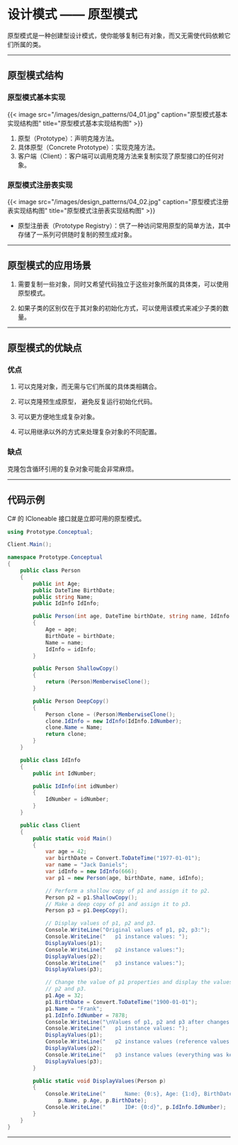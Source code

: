 # 设计模式 —— 原型模式


原型模式是一种创建型设计模式，使你能够复制已有对象，而又无需使代码依赖它们所属的类。

---

## 原型模式结构

### 原型模式基本实现

{{< image src="/images/design_patterns/04_01.jpg" caption="原型模式基本实现结构图" title="原型模式基本实现结构图" >}}

1. 原型（Prototype）：声明克隆方法。
2. 具体原型（Concrete Prototype）：实现克隆方法。
3. 客户端（Client）：客户端可以调用克隆方法来复制实现了原型接口的任何对象。

### 原型模式注册表实现

{{< image src="/images/design_patterns/04_02.jpg" caption="原型模式注册表实现结构图" title="原型模式注册表实现结构图" >}}

- 原型注册表（Prototype Registry）：供了一种访问常用原型的简单方法，其中存储了一系列可供随时复制的预生成对象。

---

## 原型模式的应用场景

1. 需要复制一些对象，同时又希望代码独立于这些对象所属的具体类，可以使用原型模式。

2. 如果子类的区别仅在于其对象的初始化方式，可以使用该模式来减少子类的数量。

---

## 原型模式的优缺点

### 优点

1. 可以克隆对象，而无需与它们所属的具体类相耦合。

2. 可以克隆预生成原型， 避免反复运行初始化代码。

3. 可以更方便地生成复杂对象。

4. 可以用继承以外的方式来处理复杂对象的不同配置。

### 缺点

克隆包含循环引用的复杂对象可能会非常麻烦。

---

## 代码示例

C# 的 ICloneable 接口就是立即可用的原型模式。

``` C#
using Prototype.Conceptual;

Client.Main();

namespace Prototype.Conceptual
{
    public class Person
    {
        public int Age;
        public DateTime BirthDate;
        public string Name;
        public IdInfo IdInfo;

        public Person(int age, DateTime birthDate, string name, IdInfo idInfo)
        {
            Age = age;
            BirthDate = birthDate;
            Name = name;
            IdInfo = idInfo;
        }

        public Person ShallowCopy()
        {
            return (Person)MemberwiseClone();
        }

        public Person DeepCopy()
        {
            Person clone = (Person)MemberwiseClone();
            clone.IdInfo = new IdInfo(IdInfo.IdNumber);
            clone.Name = Name;
            return clone;
        }
    }

    public class IdInfo
    {
        public int IdNumber;

        public IdInfo(int idNumber)
        {
            IdNumber = idNumber;
        }
    }

    public class Client
    {
        public static void Main()
        {
            var age = 42;
            var birthDate = Convert.ToDateTime("1977-01-01");
            var name = "Jack Daniels";
            var idInfo = new IdInfo(666);
            var p1 = new Person(age, birthDate, name, idInfo);

            // Perform a shallow copy of p1 and assign it to p2.
            Person p2 = p1.ShallowCopy();
            // Make a deep copy of p1 and assign it to p3.
            Person p3 = p1.DeepCopy();

            // Display values of p1, p2 and p3.
            Console.WriteLine("Original values of p1, p2, p3:");
            Console.WriteLine("   p1 instance values: ");
            DisplayValues(p1);
            Console.WriteLine("   p2 instance values:");
            DisplayValues(p2);
            Console.WriteLine("   p3 instance values:");
            DisplayValues(p3);

            // Change the value of p1 properties and display the values of p1,
            // p2 and p3.
            p1.Age = 32;
            p1.BirthDate = Convert.ToDateTime("1900-01-01");
            p1.Name = "Frank";
            p1.IdInfo.IdNumber = 7878;
            Console.WriteLine("\nValues of p1, p2 and p3 after changes to p1:");
            Console.WriteLine("   p1 instance values: ");
            DisplayValues(p1);
            Console.WriteLine("   p2 instance values (reference values have changed):");
            DisplayValues(p2);
            Console.WriteLine("   p3 instance values (everything was kept the same):");
            DisplayValues(p3);
        }

        public static void DisplayValues(Person p)
        {
            Console.WriteLine("      Name: {0:s}, Age: {1:d}, BirthDate: {2:MM/dd/yy}",
                p.Name, p.Age, p.BirthDate);
            Console.WriteLine("      ID#: {0:d}", p.IdInfo.IdNumber);
        }
    }
}

```

---

